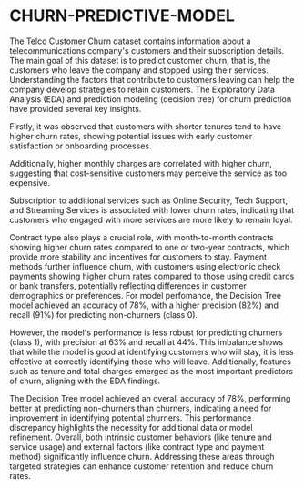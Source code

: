 # CHURN-PREDICTIVE-MODEL
The Telco Customer Churn dataset contains information about a telecommunications company's customers and their subscription details. The main goal of this dataset is to predict customer churn, that is, the customers who leave the company and stopped using their services. Understanding the factors that contribute to customers leaving can help the company develop strategies to retain customers. The Exploratory Data Analysis (EDA) and prediction modeling (decision tree) for churn prediction have provided several key insights.

Firstly, it was observed that customers with shorter tenures tend to have higher churn rates, showing potential issues with early customer satisfaction or onboarding processes.

Additionally, higher monthly charges are correlated with higher churn, suggesting that cost-sensitive customers may perceive the service as too expensive.

Subscription to additional services such as Online Security, Tech Support, and Streaming Services is associated with lower churn rates, indicating that customers who engaged with more services are more likely to remain loyal.

Contract type also plays a crucial role, with month-to-month contracts showing higher churn rates compared to one or two-year contracts, which provide more stability and incentives for customers to stay. Payment methods further influence churn, with customers using electronic check payments showing higher churn rates compared to those using credit cards or bank transfers, potentially reflecting differences in customer demographics or preferences. For model perfomance, the Decision Tree model achieved an accuracy of 78%, with a higher precision (82%) and recall (91%) for predicting non-churners (class 0).

However, the model's performance is less robust for predicting churners (class 1), with precision at 63% and recall at 44%. This imbalance shows that while the model is good at identifying customers who will stay, it is less effective at correctly identifying those who will leave. Additionally, features such as tenure and total charges emerged as the most important predictors of churn, aligning with the EDA findings.

The Decision Tree model achieved an overall accuracy of 78%, performing better at predicting non-churners than churners, indicating a need for improvement in identifying potential churners. This performance discrepancy highlights the necessity for additional data or model refinement. Overall, both intrinsic customer behaviors (like tenure and service usage) and external factors (like contract type and payment method) significantly influence churn. Addressing these areas through targeted strategies can enhance customer retention and reduce churn rates.
